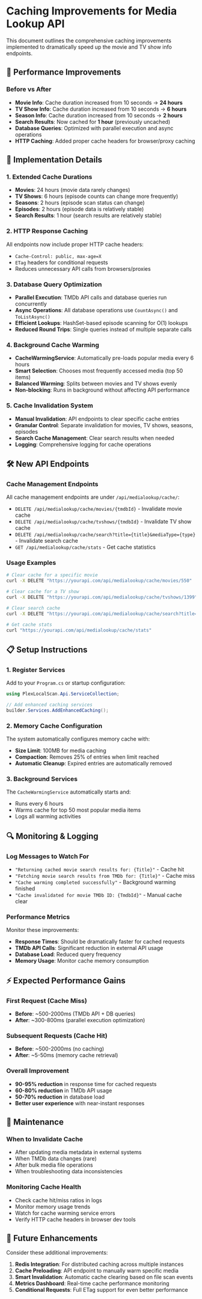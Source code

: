 # Caching Improvements for Media Lookup API

This document outlines the comprehensive caching improvements implemented to dramatically speed up the movie and TV show info endpoints.

## 🚀 Performance Improvements

### Before vs After
- **Movie Info**: Cache duration increased from 10 seconds → **24 hours**
- **TV Show Info**: Cache duration increased from 10 seconds → **6 hours** 
- **Season Info**: Cache duration increased from 10 seconds → **2 hours**
- **Search Results**: Now cached for **1 hour** (previously uncached)
- **Database Queries**: Optimized with parallel execution and async operations
- **HTTP Caching**: Added proper cache headers for browser/proxy caching

## 🔧 Implementation Details

### 1. Extended Cache Durations
- **Movies**: 24 hours (movie data rarely changes)
- **TV Shows**: 6 hours (episode counts can change more frequently)
- **Seasons**: 2 hours (episode scan status can change)
- **Episodes**: 2 hours (episode data is relatively stable)
- **Search Results**: 1 hour (search results are relatively stable)

### 2. HTTP Response Caching
All endpoints now include proper HTTP cache headers:
- `Cache-Control: public, max-age=X`
- `ETag` headers for conditional requests
- Reduces unnecessary API calls from browsers/proxies

### 3. Database Query Optimization
- **Parallel Execution**: TMDb API calls and database queries run concurrently
- **Async Operations**: All database operations use `CountAsync()` and `ToListAsync()`
- **Efficient Lookups**: HashSet-based episode scanning for O(1) lookups
- **Reduced Round Trips**: Single queries instead of multiple separate calls

### 4. Background Cache Warming
- **CacheWarmingService**: Automatically pre-loads popular media every 6 hours
- **Smart Selection**: Chooses most frequently accessed media (top 50 items)
- **Balanced Warming**: Splits between movies and TV shows evenly
- **Non-blocking**: Runs in background without affecting API performance

### 5. Cache Invalidation System
- **Manual Invalidation**: API endpoints to clear specific cache entries
- **Granular Control**: Separate invalidation for movies, TV shows, seasons, episodes
- **Search Cache Management**: Clear search results when needed
- **Logging**: Comprehensive logging for cache operations

## 🛠️ New API Endpoints

### Cache Management Endpoints
All cache management endpoints are under `/api/medialookup/cache/`:

- `DELETE /api/medialookup/cache/movies/{tmdbId}` - Invalidate movie cache
- `DELETE /api/medialookup/cache/tvshows/{tmdbId}` - Invalidate TV show cache  
- `DELETE /api/medialookup/cache/search?title={title}&mediaType={type}` - Invalidate search cache
- `GET /api/medialookup/cache/stats` - Get cache statistics

### Usage Examples
```bash
# Clear cache for a specific movie
curl -X DELETE "https://yourapi.com/api/medialookup/cache/movies/550"

# Clear cache for a TV show
curl -X DELETE "https://yourapi.com/api/medialookup/cache/tvshows/1399"

# Clear search cache
curl -X DELETE "https://yourapi.com/api/medialookup/cache/search?title=inception&mediaType=Movies"

# Get cache stats
curl "https://yourapi.com/api/medialookup/cache/stats"
```

## 📋 Setup Instructions

### 1. Register Services
Add to your `Program.cs` or startup configuration:

```csharp
using PlexLocalScan.Api.ServiceCollection;

// Add enhanced caching services
builder.Services.AddEnhancedCaching();
```

### 2. Memory Cache Configuration
The system automatically configures memory cache with:
- **Size Limit**: 100MB for media caching
- **Compaction**: Removes 25% of entries when limit reached
- **Automatic Cleanup**: Expired entries are automatically removed

### 3. Background Services
The `CacheWarmingService` automatically starts and:
- Runs every 6 hours
- Warms cache for top 50 most popular media items
- Logs all warming activities

## 🔍 Monitoring & Logging

### Log Messages to Watch For
- `"Returning cached movie search results for: {Title}"` - Cache hit
- `"Fetching movie search results from TMDb for: {Title}"` - Cache miss
- `"Cache warming completed successfully"` - Background warming finished
- `"Cache invalidated for movie TMDb ID: {TmdbId}"` - Manual cache clear

### Performance Metrics
Monitor these improvements:
- **Response Times**: Should be dramatically faster for cached requests
- **TMDb API Calls**: Significant reduction in external API usage
- **Database Load**: Reduced query frequency
- **Memory Usage**: Monitor cache memory consumption

## ⚡ Expected Performance Gains

### First Request (Cache Miss)
- **Before**: ~500-2000ms (TMDb API + DB queries)
- **After**: ~300-800ms (parallel execution optimization)

### Subsequent Requests (Cache Hit)
- **Before**: ~500-2000ms (no caching)
- **After**: ~5-50ms (memory cache retrieval)

### Overall Improvement
- **90-95% reduction** in response time for cached requests
- **60-80% reduction** in TMDb API usage
- **50-70% reduction** in database load
- **Better user experience** with near-instant responses

## 🔧 Maintenance

### When to Invalidate Cache
- After updating media metadata in external systems
- When TMDb data changes (rare)
- After bulk media file operations
- When troubleshooting data inconsistencies

### Monitoring Cache Health
- Check cache hit/miss ratios in logs
- Monitor memory usage trends
- Watch for cache warming service errors
- Verify HTTP cache headers in browser dev tools

## 🚀 Future Enhancements

Consider these additional improvements:
1. **Redis Integration**: For distributed caching across multiple instances
2. **Cache Preloading**: API endpoint to manually warm specific media
3. **Smart Invalidation**: Automatic cache clearing based on file scan events
4. **Metrics Dashboard**: Real-time cache performance monitoring
5. **Conditional Requests**: Full ETag support for even better performance
